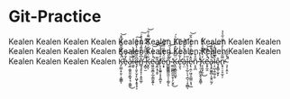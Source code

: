# Git-Practice

Kealen Kealen Kealen Kealen Kealen Kealen Kealen Kealen Kealen Kealen Kealen Kealen Kealen Kealen Kealen Kealen Kealen Kealen Kealen Kealen Kealen Kealen Kealen Kealen K̵̡̤̳͔̠͈̜͕̳͇̈́͊̋̎̄̌͌͌̔̌̽̕̚̕͝ͅe̴̗̓̆̉͝a̷̧̲̣͚̯̱̤̗͇͓̘̣͚͚͛͜͝l̵͖̝͌͆͌̌̀ȩ̶̗̜͈̙̮̗̙͖̞͙̱̝͓͕͆̑̎̆̏̾̔̎̈́̐͠n̵̛̻̘̘̥̝͎͕̭̭͚̣̐͆̌̽͐͌̉͌̾̉̂͗͠ ̷͓̻̠̫̿̎̀͆͆̆̒̈̽̎̽̚̚̚K̵̬̭͋̀̽̇̀̌̓̉̽͊͌͗͋͝ͅë̷͖̯̰̯͇͕̲̦͇̰̭͍́͗́̃̍̇̚͝͝͠ͅa̸̧̼͔̘̝̬͂̅ļ̸̩̝͚͍̩͓̝̱̲̮̓͂͐̎̈́͂̈ͅe̷͕̟̅̈́̓͌̋̿̎̈͝n̵͇̺̳̳͇̰̼̜̹̹̳̗͋̓͠ͅ ̴̫̳̫͇̻̼̼̦̬̹̗̮̭̀̃̀̽̍͑̀̃̕͜͝K̶̢̯͙͇̯̯͖͙̈̅͆̀͐͛̂̋̀́̉͛́e̶̛̛̖̬͉̓͋̃̐̓͗̀̇̿à̵̜̤̉͑̈́͋̎̑̿͝l̶̢̩͎̲̠̖͉̣̪͉̹̟̲̻̅ͅẹ̷̢̣̼̦͖͔̱̮̳̤͓̘̤̲̋̽͂͆̄̋͗̎̊̈́͗̂̋͝n̷͕͙̪͂̊̌ ̵̢̹̠͎̳̮̭͕̱̭̳̜̔́̾̽̕͝͠K̵͕͕͍̟̮̣̓̔̎̐̎̍͒̿̒͜ë̶̝̥̰̯́̊̀̿́̚̚͝͠ȧ̷̢̝̭͖͍̻͎̮͍̤̰̗͛̀̽̆͛͊̎͑͑̚ļ̴̜̺̩͍͚͔̮̂͆̆̎͆͂̾̚͝ȩ̷͙̳̩̫̞̙̂n̵̢̟̠̠̥̫͎̦̿̋́̀̀̀̒̒̎͂͑̋̾̉̕ ̴̧͕͔͈͕͐̀̎̑̃̒̚̚͘